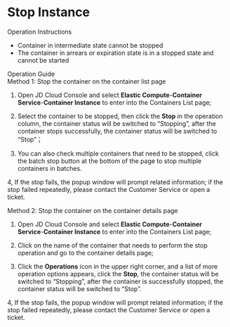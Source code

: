 
# Stop Instance

Operation Instructions  
- Container in intermediate state cannot be stopped  
- The container in arrears or expiration state is in a stopped state and cannot be started  

Operation Guide  
Method 1: Stop the container on the container list page  

1. Open JD Cloud Console and select **Elastic Compute**-**Container Service**-**Container Instance** to enter into the Containers List page;

2. Select the container to be stopped, then click the **Stop** in the operation column, the container status will be switched to “Stopping”, after the container stops successfully, the container status will be switched to “Stop”；

3. You can also check multiple containers that need to be stopped, click the batch stop button at the bottom of the page to stop multiple containers in batches.

4, If the stop fails, the popup window will prompt related information; if the stop failed repeatedly, please contact the Customer Service or open a ticket.

 

Method 2: Stop the container on the container details page 

1. Open JD Cloud Console and select **Elastic Compute**-**Container Service**-**Container Instance** to enter into the Containers List page; 

2. Click on the name of the container that needs to perform the stop operation and go to the container details page; 

3. Click the **Operations** icon in the upper right corner, and a list of more operation options appears, click the **Stop**, the container status will be switched to “Stopping”, after the container is successfully stopped, the container status will be switched to “Stop”. 

4, If the stop fails, the popup window will prompt related information; if the stop failed repeatedly, please contact the Customer Service or open a ticket.